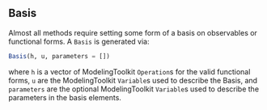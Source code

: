 ## Basis

Almost all methods require setting some form of a basis on observables or
functional forms. A `Basis` is generated via:

```julia
Basis(h, u, parameters = [])
```

where `h` is a vector of ModelingToolkit `Operation`s for the valid functional
forms, `u` are the ModelingToolkit `Variable`s used to describe the Basis, and
`parameters` are the optional ModelingToolkit `Variable`s used to describe the
parameters in the basis elements.
